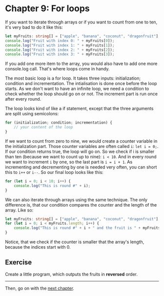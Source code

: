 # Chapter 9: For loops
If you want to iterate through arrays or if you want to count from one to ten, it's very bad to do it like this:
```typescript
let myFruits: string[] = ["apple", "banana", "coconut", "dragonfruit"];
console.log("Fruit with index 0: " + myFruits[0]);
console.log("Fruit with index 1: " + myFruits[1]);
console.log("Fruit with index 2: " + myFruits[2]);
console.log("Fruit with index 3: " + myFruits[3]);
```
If you add one more item to the array, you would also have to add one more console.log call. That's where loops come in handy.

The most basic loop is a for loop. It takes three inputs: initialization; condition and incrementation. The intialisation is done once before the loop starts. As we don't want to have an infinite loop, we need a condition to check whether the loop should go on or not. The increment part is run once after every round.

The loop looks kind of like a if statement, except that the three arguments are split using semicolons:
```typescript
for (initialization; condition; incrementation) {
    // your content of the loop
}
```

If we want to count from zero to nine, we would create a counter variable in the initialization part. Those counter variables are often called `i`: `let i = 0;`. If our condition returns true, the loop will go on. So we check if i is smaller than ten (because we want to count up to nine): `i < 10`. And in every round we want to increment `i` by one, so the last part is `i = i + 1`. As incrementing and decrementing by one is needed very often, you can short this to `i++` or `i--`. So our final loop looks like this:
```typescript
for (let i = 0; i < 10; i++) {
    console.log("This is round #" + i);
}
```

We can also iterate through arrays using the same technique. The only difference is, that our condition compares the counter and the length of the array. Like so:
```typescript
let myFruits: string[] = ["apple", "banana", "coconut", "dragonfruit"];
for (let i = 0; i < myFruits.length; i++) {
    console.log("This is round #" + i + " and the fruit is " + myFruits[i]);
}
```
Notice, that we check if the counter is smaller that the array's length, because the indices start with 0.

## Exercise
Create a little program, which outputs the fruits in __reversed__ order.

---

Then, go on with the [next chapter](./10_While_loops.md).